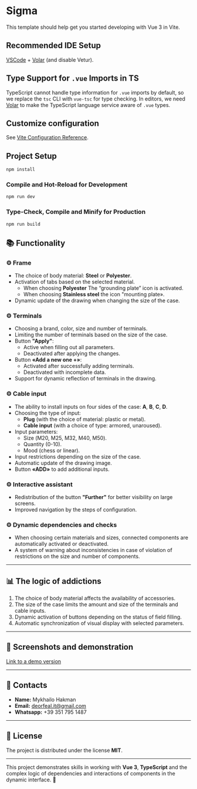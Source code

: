 # Sigma

This template should help get you started developing with Vue 3 in Vite.

## Recommended IDE Setup

[VSCode](https://code.visualstudio.com/) + [Volar](https://marketplace.visualstudio.com/items?itemName=Vue.volar) (and disable Vetur).

## Type Support for `.vue` Imports in TS

TypeScript cannot handle type information for `.vue` imports by default, so we replace the `tsc` CLI with `vue-tsc` for type checking. In editors, we need [Volar](https://marketplace.visualstudio.com/items?itemName=Vue.volar) to make the TypeScript language service aware of `.vue` types.

## Customize configuration

See [Vite Configuration Reference](https://vite.dev/config/).

## Project Setup

```sh
npm install
```

### Compile and Hot-Reload for Development

```sh
npm run dev
```

### Type-Check, Compile and Minify for Production

```sh
npm run build
```

## 📚 Functionality

### ⚙️ **Frame**

- The choice of body material: **Steel** or **Polyester**.
- Activation of tabs based on the selected material.
  - When choosing **Polyester** The “grounding plate” icon is activated.
  - When choosing **Stainless steel** the icon "mounting plate».
- Dynamic update of the drawing when changing the size of the case.

### ⚙️ **Terminals**

- Choosing a brand, color, size and number of terminals.
- Limiting the number of terminals based on the size of the case.
- Button **"Apply"**:
  - Active when filling out all parameters.
  - Deactivated after applying the changes.
- Button **«Add a new one +»**:
  - Activated after successfully adding terminals.
  - Deactivated with incomplete data.
- Support for dynamic reflection of terminals in the drawing.

### ⚙️ **Cable input**

- The ability to install inputs on four sides of the case: **A**, **B**, **C**, **D**.
- Choosing the type of input:
  - **Plug** (with the choice of material: plastic or metal).
  - **Cable input** (with a choice of type: armored, unaroused).
- Input parameters:
  - Size (М20, М25, М32, М40, М50).
  - Quantity (0-10).
  - Mood (chess or linear).
- Input restrictions depending on the size of the case.
- Automatic update of the drawing image.
- Button **«ADD»** to add additional inputs.

### ⚙️ **Interactive assistant**

- Redistribution of the button **"Further"** for better visibility on large screens.
- Improved navigation by the steps of configuration.

### ⚙️ **Dynamic dependencies and checks**

- When choosing certain materials and sizes, connected components are automatically activated or deactivated.
- A system of warning about inconsistencies in case of violation of restrictions on the size and number of components.

---

## 📊 **The logic of addictions**

1. The choice of body material affects the availability of accessories.
2. The size of the case limits the amount and size of the terminals and cable inputs.
3. Dynamic activation of buttons depending on the status of field filling.
4. Automatic synchronization of visual display with selected parameters.

---

## 📸 **Screenshots and demonstration**

[Link to a demo version](https://deorfeal.github.io/Sigma/)

---

## 📧 **Contacts**

- **Name:** Mykhailo Hakman
- **Email:** deorfeal.it@gmail.com
- **Whatsapp:** +39 351 795 1487

---

## 📜 **License**

The project is distributed under the license **MIT**.

---

This project demonstrates skills in working with **Vue 3**, **TypeScript** and the complex logic of dependencies and interactions of components in the dynamic interface. 🚀
